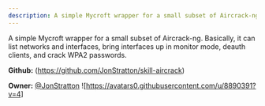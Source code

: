 ```yaml
---
description: A simple Mycroft wrapper for a small subset of Aircrack-ng
---
```

A simple Mycroft wrapper for a small subset of Aircrack-ng. Basically, it can list networks and interfaces, bring interfaces up in monitor mode, deauth clients, and crack WPA2 passwords.

**Github:** (https://github.com/JonStratton/skill-aircrack)

**Owner:** [@JonStratton](https://github.com/JonStratton) ![https://avatars0.githubusercontent.com/u/8890391?v=4]


